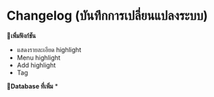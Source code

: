 # Changelog (บันทึกการเปลี่ยนแปลงระบบ) 

**📌เพิ่มฟังก์ชัน**
* แสดงรายละเอียด highlight
* Menu highlight
* Add highlight
* Tag


**📌Database ที่เพิ่ม**
* 